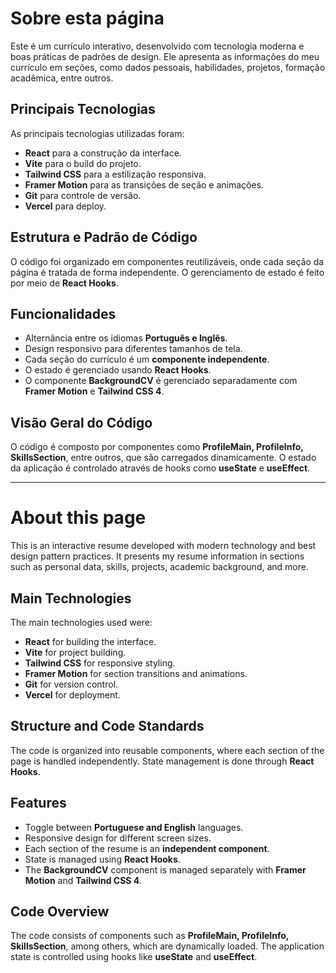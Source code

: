
# Sobre esta página

Este é um currículo interativo, desenvolvido com tecnologia moderna e boas práticas de padrões de design. Ele apresenta as informações do meu currículo em seções, como dados pessoais, habilidades, projetos, formação acadêmica, entre outros.

## Principais Tecnologias

As principais tecnologias utilizadas foram:
- **React** para a construção da interface.
- **Vite** para o build do projeto.
- **Tailwind CSS** para a estilização responsiva.
- **Framer Motion** para as transições de seção e animações.
- **Git** para controle de versão.
- **Vercel** para deploy.

## Estrutura e Padrão de Código

O código foi organizado em componentes reutilizáveis, onde cada seção da página é tratada de forma independente. O gerenciamento de estado é feito por meio de **React Hooks**.

## Funcionalidades

- Alternância entre os idiomas **Português e Inglês**.
- Design responsivo para diferentes tamanhos de tela.
- Cada seção do currículo é um **componente independente**.
- O estado é gerenciado usando **React Hooks**.
- O componente **BackgroundCV** é gerenciado separadamente com **Framer Motion** e **Tailwind CSS 4**.

## Visão Geral do Código

O código é composto por componentes como **ProfileMain, ProfileInfo, SkillsSection**, entre outros, que são carregados dinamicamente. O estado da aplicação é controlado através de hooks como **useState** e **useEffect**.

---

# About this page

This is an interactive resume developed with modern technology and best design pattern practices. It presents my resume information in sections such as personal data, skills, projects, academic background, and more.

## Main Technologies

The main technologies used were:
- **React** for building the interface.
- **Vite** for project building.
- **Tailwind CSS** for responsive styling.
- **Framer Motion** for section transitions and animations.
- **Git** for version control.
- **Vercel** for deployment.

## Structure and Code Standards

The code is organized into reusable components, where each section of the page is handled independently. State management is done through **React Hooks**.

## Features

- Toggle between **Portuguese and English** languages.
- Responsive design for different screen sizes.
- Each section of the resume is an **independent component**.
- State is managed using **React Hooks**.
- The **BackgroundCV** component is managed separately with **Framer Motion** and **Tailwind CSS 4**.

## Code Overview

The code consists of components such as **ProfileMain, ProfileInfo, SkillsSection**, among others, which are dynamically loaded. The application state is controlled using hooks like **useState** and **useEffect**.


